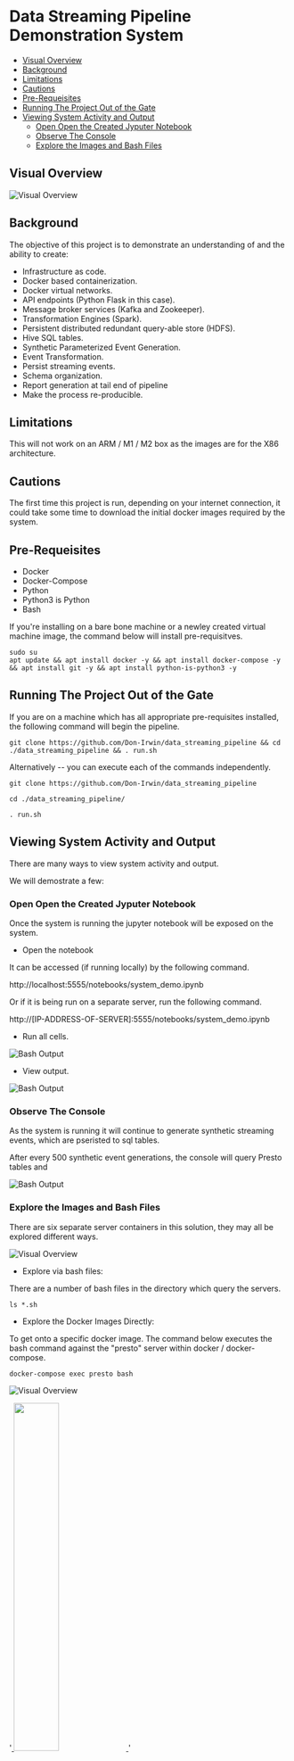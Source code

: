 
# Data Streaming Pipeline Demonstration System

<!-- TOC tocDepth:2..3 chapterDepth:2..6 -->
  - [Visual Overview](#visual-overview)
  - [Background](#background)
  - [Limitations](#limitations)
  - [Cautions](#cautions)
  - [Pre-Requeisites](#pre-requeisites)
  - [Running The Project Out of the Gate](#running-the-project-out-of-the-gate)
  - [Viewing System Activity and Output](#viewing-system-activity-and-output)
    - [Open Open the Created Jyputer Notebook](#open-open-the-created-jyputer-notebook)
    - [Observe The Console](#observe-the-console)
    - [Explore the Images and Bash Files](#explore-the-images-and-bash-files)

<!-- /TOC -->


## Visual Overview

![Visual Overview](artifacts/images/streaming_visualization.jpg)

## Background

The objective of this project is to demonstrate an understanding of and the ability to create:

* Infrastructure as code.
* Docker based containerization.
* Docker virtual networks.
* API endpoints (Python Flask in this case).
* Message broker services (Kafka and Zookeeper).
* Transformation Engines (Spark).
* Persistent distributed redundant query-able store (HDFS).
* Hive SQL tables.
* Synthetic Parameterized Event Generation.
* Event Transformation.
* Persist streaming events.
* Schema organization.
* Report generation at tail end of pipeline
* Make the process re-producible.


## Limitations

This will not work on an ARM / M1 / M2 box as the images are for the X86 architecture.

## Cautions

The first time this project is run, depending on your internet connection, it could take some time to download the initial docker images required by the system.

## Pre-Requeisites

* Docker
* Docker-Compose
* Python
* Python3 is Python
* Bash

If you're installing on a bare bone machine or a newley created virtual machine image, the command below will install pre-requisitves.

```
sudo su
apt update && apt install docker -y && apt install docker-compose -y && apt install git -y && apt install python-is-python3 -y
```

## Running The Project Out of the Gate

If you are on a machine which has all appropriate pre-requisites installed, the following command will begin the pipeline.

```
git clone https://github.com/Don-Irwin/data_streaming_pipeline && cd ./data_streaming_pipeline && . run.sh
```

Alternatively -- you can execute each of the commands independently.

```
git clone https://github.com/Don-Irwin/data_streaming_pipeline 

```

```
cd ./data_streaming_pipeline/
```

```
. run.sh
```

## Viewing System Activity and Output

There are many ways to view system activity and output.  

We will demostrate a few:

### Open Open the Created Jyputer Notebook

Once the system is running the jupyter notebook will be exposed on the system.

* Open the notebook

It can be accessed (if running locally) by the following command.

http://localhost:5555/notebooks/system_demo.ipynb

Or if it is being run on a separate server, run the following command.

http://[IP-ADDRESS-OF-SERVER]:5555/notebooks/system_demo.ipynb

* Run all cells.

![Bash Output](artifacts/images/run_all.png)

* View output.

![Bash Output](artifacts/images/view_output.png)

### Observe The Console

As the system is running it will continue to generate synthetic streaming events, which are pseristed to sql tables.

After every 500 synthetic event generations, the console will query Presto tables and 

![Bash Output](artifacts/images/example_of_bash_output.png)

### Explore the Images and Bash Files



There are six separate server containers in this solution, they may all be explored different ways.

![Visual Overview](artifacts/images/docker_network.png)

* Explore via bash files:

There are a number of bash files in the directory which query the servers.

```
ls *.sh
```

* Explore the Docker Images Directly:

To get onto a specific docker image.  The command below executes the bash command against the "presto" server within docker / docker-compose.

```
docker-compose exec presto bash
```

![Visual Overview](artifacts/images/bash_to_server.png)


'<a href="https://www.youtube.com/watch?v=TpS3rIrctBo" target="https://youtu.be/Mgce9pA9ASc"> <img src="https://tuneman7.github.io/video.png" border=0, width="40%">    </a>'
